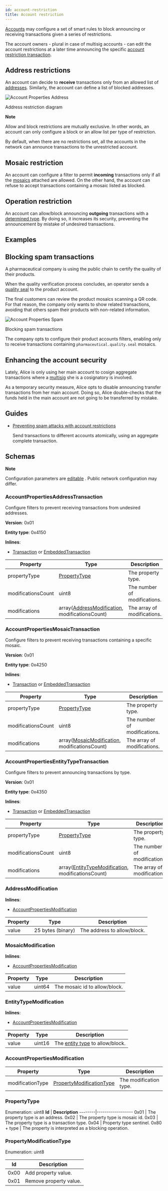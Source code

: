 ```yaml
---
id: account-restriction
title: Account restriction
---
```


[Accounts](./account.md) may configure a set of smart rules to block announcing or receiving transactions given a series of restrictions.

The account owners - plural in case of multisig accounts - can edit the account restrictions at a later time announcing the specific [account restriction transaction](./account-restriction.md#account-address-restriction-transaction).

## Address restrictions

An account can decide to **receive** transactions only from an allowed list of [addresses](./account.md). Similarly, the account can define a list of blocked addresses.

![Account Properties Address](/img/account-properties-address.png "Account Properties Address")

<p class="caption">Address restriction diagram</p>

<div class="info">

**Note**

Allow and block restrictions are mutually exclusive. In other words, an account can only configure a block or an allow list per type of restriction.

</div>

By default, when there are no restrictions set, all the accounts in the network can announce transactions to the unrestricted account.

## Mosaic restriction

An account can configure a filter to permit **incoming** transactions only if all the [mosaics](./mosaic.md) attached are allowed. On the other hand, the account can refuse to accept transactions containing a mosaic listed as blocked.

## Operation restriction

An account can allow/block announcing **outgoing** transactions with a [determined type](../protocol/transaction.md). By doing so, it increases its security, preventing the announcement by mistake of undesired transactions.

## Examples

## Blocking spam transactions

A pharmaceutical company is using the public chain to certify the quality of their products.

When the quality verification process concludes, an operator sends a [quality seal](./mosaic.md) to the product account.

The final customers can review the product mosaics scanning a QR code. For that reason, the company only wants to show related transactions, avoiding that others spam their products with non-related information.

![Account Properties Spam](/img/account-properties-spam.png "Account Properties Spam")

<p class="caption">Blocking spam transactions</p>

The company opts to configure their product accounts filters, enabling only to receive transactions containing `pharmaceutical.quality.seal` mosaics.

## Enhancing the account security

Lately, Alice is only using her main account to cosign aggregate transactions where a [multisig]( ./multisig-account.md ) she is a cosignatory is involved.

As a temporary security measure, Alice opts to disable announcing transfer transactions from her main account. Doing so, Alice double-checks that the funds held in the main account are not going to be transferred by mistake.

## Guides

- [Preventing spam attacks with account restrictions](../guides/account-restriction/preventing-spam-attacks.md)

    Send transactions to different accounts atomically, using an aggregate complete transaction.


## Schemas

<div class="info">

**Note**

Configuration parameters are [editable][Server-configurable] . Public network configuration may differ.

</div>

### AccountPropertiesAddressTransaction

Configure filters to prevent receiving transactions from undesired addresses.

**Version**: 0x01

**Entity type**: 0x4150

**Inlines**:

- [Transaction][Transaction] or [EmbeddedTransaction][EmbeddedTransaction]

**Property** |	**Type** |	**Description**
-------------|-----------|-------------------
propertyType |	[PropertyType](#propertytype) |	The property type.
modificationsCount |	uint8 |	The number of modifications.
modifications |	array([AddressModification](#addressmodification), modificationsCount) |	The array of modifications.

### AccountPropertiesMosaicTransaction

Configure filters to prevent receiving transactions containing a specific mosaic.

**Version**: 0x01

**Entity type**: 0x4250

**Inlines**:

- [Transaction][Transaction] or [EmbeddedTransaction][EmbeddedTransaction]

**Property** |	**Type** |	**Description**
-------------|-----------|-------------------
propertyType |	[PropertyType](#propertytype) |	The property type.
modificationsCount |	uint8 |	The number of modifications.
modifications |	array([MosaicModification](#mosaicmodification), modificationsCount) |	The array of modifications.

### AccountPropertiesEntityTypeTransaction

Configure filters to prevent announcing transactions by type.

**Version**: 0x01

**Entity type**: 0x4350

**Inlines**:

- [Transaction][Transaction] or [EmbeddedTransaction][EmbeddedTransaction]

**Property** |	**Type** |	**Description**
-------------|-----------|-------------------
propertyType |	[PropertyType](#propertytype) |	The property type.
modificationsCount |	uint8 |	The number of modifications.
modifications |	array([EntityTypeModification](#entitytypemodification), modificationsCount) |	The array of modifications.

### AddressModification

**Inlines**:

- [AccountPropertiesModification](#accountpropertiesmodification)

**Property** |	**Type** |	**Description**
-------------|-----------|-------------------
value |	25 bytes (binary) |	The address to allow/block.

### MosaicModification

**Inlines**:

- [AccountPropertiesModification](#accountpropertiesmodification)

**Property** |	**Type** |	**Description**
-------------|-----------|-------------------
value |	uint64 |	The mosaic id to allow/block.

### EntityTypeModification

**Inlines**:

- [AccountPropertiesModification](#accountpropertiesmodification)

**Property** |	**Type** |	**Description**
-------------|-----------|-------------------
value |	uint16 	| The [entity type][Transaction-type] to allow/block.

### AccountPropertiesModification

**Property** |	**Type** |	**Description**
-------------|-----------|-------------------
modificationType |	[PropertyModificationType](#propertymodificationtype) |	The modification type.

### PropertyType

Enumeration: uint8
**Id**  |	**Description**
--------|------------------
0x01 |	The property type is an address.
0x02 |	The property type is mosaic id.
0x03 |	The property type is a transaction type.
0x04 |	Property type sentinel.
0x80 + type |	The property is interpreted as a blocking operation.

### PropertyModificationType

Enumeration: uint8

**Id**  |	**Description**
--------|------------------
0x00 |	Add property value.
0x01 |	Remove property value.

[EmbeddedTransaction]: ../protocol/transaction.md#embeddedtransaction
[Transaction]: ../protocol/transaction.md#transaction
[Transaction-type]: ../protocol/transaction.md#transaction-types
[Account]: ./account.md
[Mosaic]: ./mosaic.md
[Server-configurable]: https://github.com/proximax-storage/catapult-server/blob/master/resources/config-network.properties
[Multisig]: ./multisig-account.md
